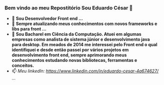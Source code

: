 ### Bem vindo ao meu Repostitório Sou Eduardo César  👋



- 🔭 <b>Sou Desenvolvedor Front end ...</b>
- 🌱 <b>Sempre atualizando meus conhecimentos com novos frameworks e libs para front ...</b>
- 💬 <b>Sou Bacharel em Ciência da Computação. Atuei em algumas empresas como analista de sistema júnior e desenvolvimento java para desktop. Em meados de 2014 me          interessei pelo Front end o qual identifiquei e desde então passei por vários projetos em desenvolvimento front end, sempre aprimorando meus conhecimentos          estudando novas bibliotecas, ferramentas e conceitos.</b>
- 📫 <i>Meu linkedIn: https://www.linkedin.com/in/eduardo-cesar-4a674627/ ...</i>
 
